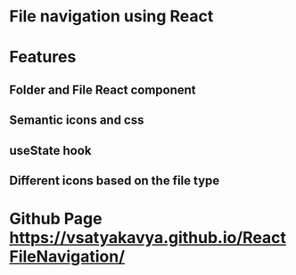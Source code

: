 # File navigation using React

# Features
## Folder and File React component
## Semantic icons and css
## useState hook
## Different icons based on the file type

# Github Page https://vsatyakavya.github.io/ReactFileNavigation/
